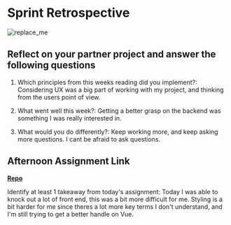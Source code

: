 # Sprint Retrospective

![replace_me](https://codeworks.blob.core.windows.net/public/assets/img/illustrations/placeholder.svg)

## Reflect on your partner project and answer the following questions

1. Which principles from this weeks reading did you implement?: Considering UX was a big part of working with my project, and thinking from the users point of view. 

2. What went well this week?: Getting a better grasp on the backend was something I was really interested in.

3. What would you do differently?: Keep working more, and keep asking more questions. I cant be afraid to ask questions.

## Afternoon Assignment Link

**[Repo](https://github.com/LucasPlummer/Tower-Checkpoint6
)**

Identify at least 1 takeaway from today's assignment: Today I was able to knock out a lot of front end, this was a bit more difficult for me. Styling is a bit harder for me since theres a lot more key terms I don't understand, and I'm still trying to get a better handle on Vue.

